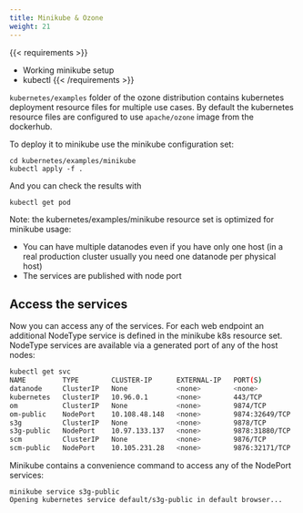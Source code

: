 ```yaml
---
title: Minikube & Ozone
weight: 21
---
```

<!---
  Licensed to the Apache Software Foundation (ASF) under one or more
  contributor license agreements.  See the NOTICE file distributed with
  this work for additional information regarding copyright ownership.
  The ASF licenses this file to You under the Apache License, Version 2.0
  (the "License"); you may not use this file except in compliance with
  the License.  You may obtain a copy of the License at

      http://www.apache.org/licenses/LICENSE-2.0

  Unless required by applicable law or agreed to in writing, software
  distributed under the License is distributed on an "AS IS" BASIS,
  WITHOUT WARRANTIES OR CONDITIONS OF ANY KIND, either express or implied.
  See the License for the specific language governing permissions and
  limitations under the License.
-->


{{< requirements >}}
 * Working minikube setup
 * kubectl
{{< /requirements >}}

`kubernetes/examples` folder of the ozone distribution contains kubernetes deployment resource files for multiple use cases. By default the kubernetes resource files are configured to use `apache/ozone` image from the dockerhub.

To deploy it to minikube use the minikube configuration set:

```
cd kubernetes/examples/minikube
kubectl apply -f .
```

And you can check the results with

```
kubectl get pod
```

Note: the kubernetes/examples/minikube resource set is optimized for minikube usage:

 * You can have multiple datanodes even if you have only one host (in a real production cluster usually you need one datanode per physical host)
 * The services are published with node port

## Access the services

Now you can access any of the services. For each web endpoint an additional NodeType service is defined in the minikube k8s resource set. NodeType services are available via a generated port of any of the host nodes:

```bash
kubectl get svc
NAME         TYPE        CLUSTER-IP      EXTERNAL-IP   PORT(S)          AGE
datanode     ClusterIP   None            <none>        <none>           27s
kubernetes   ClusterIP   10.96.0.1       <none>        443/TCP          118m
om           ClusterIP   None            <none>        9874/TCP         27s
om-public    NodePort    10.108.48.148   <none>        9874:32649/TCP   27s
s3g          ClusterIP   None            <none>        9878/TCP         27s
s3g-public   NodePort    10.97.133.137   <none>        9878:31880/TCP   27s
scm          ClusterIP   None            <none>        9876/TCP         27s
scm-public   NodePort    10.105.231.28   <none>        9876:32171/TCP   27s
```

Minikube contains a convenience command to access any of the NodePort services:

```
minikube service s3g-public
Opening kubernetes service default/s3g-public in default browser...
```